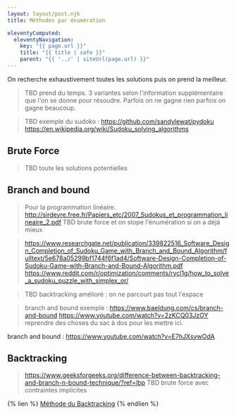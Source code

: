 ```yaml
---
layout: layout/post.njk
title: Méthodes par énumération

eleventyComputed:
  eleventyNavigation:
    key: "{{ page.url }}"
    title: "{{ title | safe }}"
    parent: "{{ '../' | siteUrl(page.url) }}"
---
```



On recherche exhaustivement toutes les solutions puis on prend la meilleur.

> TBD prend du temps.
> 3 variantes selon l'information supplémentaire que l'on se donne pour résoudre. Parfois on ne gagne rien parfois on gagne beaucoup.

> TBD exemple du sudoko : <https://github.com/sandylewat/pydoku>
> <https://en.wikipedia.org/wiki/Sudoku_solving_algorithms>

## Brute Force

> TBD toute les solutions potentielles


## Branch and bound

> Pour la programmation linéaire.
> <http://sirdeyre.free.fr/Papiers_etc/2007_Sudokus_et_programmation_lineaire_2.pdf>
> TBD brute force et on stope l'énumération si on a déjà mieux

> <https://www.researchgate.net/publication/339822516_Software_Design_Completion_of_Sudoku_Game_with_Branch_and_Bound_Algorithm/fulltext/5e678a05299bf1744f6f1ad4/Software-Design-Completion-of-Sudoku-Game-with-Branch-and-Bound-Algorithm.pdf>
> <https://www.reddit.com/r/optimization/comments/rycl1g/how_to_solve_a_sudoku_puzzle_with_simplex_or/>

> TBD backtracking amélioré : on ne parcourt pas tout l'espace

> branch and bound exemple : <https://www.baeldung.com/cs/branch-and-bound>
> <https://www.youtube.com/watch?v=2zKCQ03JzOY>
> reprendre des choses du sac à dos pour les mettre ici.

branch and bound : <https://www.youtube.com/watch?v=E7hJXsywOdA>

## Backtracking

> <https://www.geeksforgeeks.org/difference-between-backtracking-and-branch-n-bound-technique/?ref=lbp>
> TBD brute force avec contraintes implicites

{% lien %}
[Méthode du Backtracking](https://fr.wikipedia.org/wiki/Retour_sur_trace)
{% endlien %}
